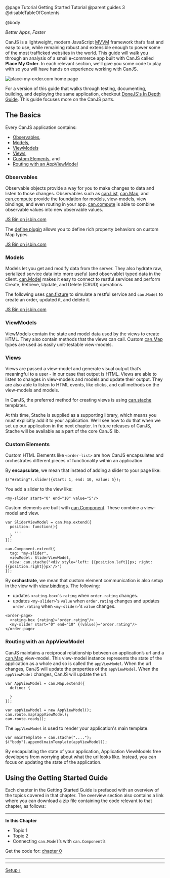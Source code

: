 @page Tutorial Getting Started Tutorial
@parent guides 3
@disableTableOfContents

@body

<div class="getting-started">

*Better Apps, Faster*

CanJS is a lightweight, modern JavaScript <a href="https://en.wikipedia.org/wiki/Model_View_ViewModel" target="_blank">MVVM</a>
framework that’s fast and easy to use, while remaining robust and extensible
enough to power some of the most trafficked websites in the world. This guide 
will walk you through an analysis of a small e-commerce app built with CanJS called __Place My Order__. 
In each relevant section, we’ll give you some code to play with
so you will have hands on experience working with CanJS.

![place-my-order.com home page](../can/guides/images/application-design/Home.png)

For a version of this guide that walks through testing, documenting, building, and deploying the same
application, checkout [DoneJS's In Depth Guide](http://donejs.com/place-my-order.html).  This
guide focuses more on the CanJS parts. 

## The Basics

Every CanJS application contains:

- [Observables](#observables),
- [Models](#models),
- [ViewModels](#view-models)
- [Views](#views),
- [Custom Elements](#custom_elements), and
- [Routing with an AppViewModel](#routing)

<a name="observables"></a>
### Observables
Observable objects provide a way for you to make changes to data and listen to
those changes. Observables such as [can.List](../docs/can.List.html), [can.Map](../docs/can.Map.html), and
[can.compute](../docs/can.compute.html) provide the
foundation for models, view-models, view bindings, and even routing in your app. [can.compute](../docs/can.compute.html)
is able to combine observable values into new observable values. 

<a class="jsbin-embed" href="http://justinbmeyer.jsbin.com/koqaxe/edit?js,console">JS Bin on jsbin.com</a>

The 
[define plugin](../docs/can.Map.prototype.define.html) allows you to define rich property behaviors on
custom Map types. 

<a class="jsbin-embed" href="http://justinbmeyer.jsbin.com/wuwifaf/edit?js,console">JS Bin on jsbin.com</a>

<a name="models"></a>
### Models
Models let you get and modify data from the server. They also hydrate 
raw, serialized service data into more useful (and observable) typed 
data in the client. [can.Model](../docs/can.Model.html) makes it easy to connect to restful services
and perform Create, Retrieve, Update, and Delete (CRUD) operations.

The following uses [can.fixture](../docs/can.fixture.html) to simulate a restful service and `can.Model`
to create an order, updated it, and delete it.

<a class="jsbin-embed" href="http://justinbmeyer.jsbin.com/codubev/edit?js,console">JS Bin on jsbin.com</a>

<a name="view-models"></a>
### ViewModels

ViewModels contain the state and model data used by the views to create HTML.  They also
contain methods that the views can call. Custom [can.Map](../docs/can.Map.html) types
are used as easily unit-testable view-models.  

<a name="views"></a>
### Views 

Views are passed a view-model and generate visual output that’s meaningful to a user - in our case that
output is HTML.  Views are able to listen to changes in view-models and models and update their
output. They are also able to listen to HTML events, like clicks, and call methods on the view-models
and models.

In CanJS, the preferred method for creating views is using [can.stache](../docs/can.stache.html) 
templates.

At this time, Stache is supplied as a supporting
library, which means you must explicitly add it to your application. We’ll see
how to do that when we set up our application in the next chapter. In future
releases of CanJS, Stache will be available as a part of the core CanJS lib.

<a name="custom_elements"></a>
### Custom Elements

Custom HTML Elements like `<order-list>` are how CanJS encapsulates and orchestrates different pieces of 
functionality within an application.  

By __encapsulate__, we mean that instead of adding a slider
to your page like:

```
$("#rating").slider({start: 1, end: 10, value: 5});
```

You add a slider to the view like:

```
<my-slider start="0" end="10" value="5"/>
```

Custom elements are built with 
[can.Component](../docs/can.Component.html).  These combine a
view-model and view.

```
var SliderViewModel = can.Map.extend({
  position: function(){
    ...
  }
});

can.Component.extend({
  tag: "my-slider",
  viewModel: SliderViewModel,
  view: can.stache("<div style='left: {{position.left}}px; right: {{position.right}}px'/>")
});
```


By __orchastrate__, we mean that custom element communication is also setup in the 
view with [view bindings](../docs/can.view.bindings.html). The following:

- updates `<rating-box>`'s `rating` when `order.rating` changes.
- updates `<my-slider>`'s  `value` when `order.rating` changes and
  updates `order.rating` when `<my-slider>`'s `value` changes.

```
<order-page>
  <rating-box {rating}="order.rating"/>
  <my-slider start="0" end="10" {(value)}="order.rating"/>
</order-page>
```


<a name="routing"></a>
### Routing with an AppViewModel

CanJS maintains a reciprocal relationship between an application’s url
and a [can.Map](../docs/can.Map.html) view-model. This view-model instance
represents the state of the application as a whole and so is
called the `appViewModel`.  When the url changes,
CanJS will update the properties of the `appViewModel`.  When
the `appViewModel` changes, CanJS will update the url.

```
var AppViewModel = can.Map.extend({
  define: {
    
  }
});

var appViewModel = new AppViewModel();
can.route.map(appViewModel);
can.route.ready();
```


The `appViewModel` is used to render your application's 
main template.

```
var mainTemplate = can.stache("....");
$("body").append(mainTemplate(appViewModel));
```

By encapulating the state of your application, Application ViewModels free developers 
from worrying about what the url looks like.  Instead, you can focus on
updating the state of the application.


## Using the Getting Started Guide
Each chapter in the Getting Started Guide is prefaced with an overview of the
topics covered in that chapter. The overview section also contains a link where
you can download a zip file containing the code relevant to that chapter, as follows:

- - -
**In this Chapter**
 - Topic 1
 - Topic 2
 - Connecting `can.Model`’s with `can.Component`’s

Get the code for: [chapter 0](/guides/examples/PlaceMyOrder/ch-0_canjs-getting-started.zip)

- - -

- - -

<span class="pull-right">[Setup &rsaquo;](Setup.html)</span>

</div>
<script src="http://static.jsbin.com/js/embed.min.js?3.35.5"></script>
